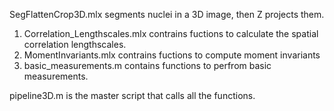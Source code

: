 

SegFlattenCrop3D.mlx segments nuclei in a 3D image, then Z projects them. 

1. Correlation_Lengthscales.mlx contrains fuctions to calculate the spatial correlation lengthscales. 
2. MomentInvariants.mlx contrains fuctions to compute moment invariants
3. basic_measurements.m contains functions to perfrom basic measurements. 

pipeline3D.m is the master script that calls all the functions. 
